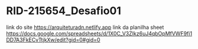 # RID-215654_Desafio01
link do site https://arquiteturadn.netlify.app
link da planilha sheet https://docs.google.com/spreadsheets/d/1X0C_V3ZIkz6uJ4qbOpMfVWF9fi1DD7A3FkECvTtjkXw/edit?gid=0#gid=0
